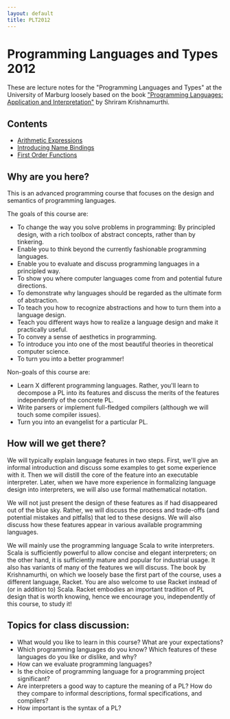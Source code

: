 ```yaml
---
layout: default
title: PLT2012
---
```


Programming Languages and Types 2012
====================================

These are lecture notes for the "Programming Languages and Types" at the 
University of Marburg loosely based on the book 
["Programming Languages: Application and Interpretation"](http://www.cs.brown.edu/~sk/Publications/Books/ProgLangs/) by Shriram Krishnamurthi.

Contents
--------
- [Arithmetic Expressions](notes/2-ae.html)
- [Introducing Name Bindings](notes/3-wae.html)
- [First Order Functions](notes/4-f1wae.html)


Why are you here?
-----------------

This is an advanced programming course that focuses on the design and semantics
of programming languages.

The goals of this course are:

* To change the way you solve problems in programming: By principled design,
  with a rich toolbox of abstract concepts, rather than by tinkering.
* Enable you to think beyond the currently fashionable programming languages.
* Enable you to evaluate and discuss programming languages in a principled
  way.
* To show you where computer languages come from and potential future
  directions.
* To demonstrate why languages should be regarded as the ultimate form of
  abstraction.
* To teach you how to recognize abstractions and how to turn them into a
  language design.
* Teach you different ways how to realize a language design and make it
  practically useful.
* To convey a sense of aesthetics in programming.
* To introduce you into one of the most beautiful theories in theoretical
  computer science.
* To turn you into a better programmer!

Non-goals of this course are:

* Learn X different programming languages. Rather, you'll learn to decompose a
  PL into its features and discuss the merits of the features independently of the
  concrete PL.
* Write parsers or implement full-fledged compilers (although we will touch some
  compiler issues).
* Turn you into an evangelist for a particular PL.


How will we get there?
----------------------

We will typically explain language features in two steps. First, we'll give an
informal introduction and discuss some examples to get some experience with it.
Then we will distill the core of the feature into an executable interpreter.
Later, when we have more experience in formalizing language design into
interpreters, we will also use formal mathematical notation.

We will not just present the design of these features as if had disappeared out
of the blue sky. Rather, we will discuss the process and trade-offs (and
potential mistakes and pitfalls) that led to these designs. We will also
discuss how these features appear in various available programming languages.

We will mainly use the programming language Scala to write interpreters. Scala is
sufficiently powerful to allow concise and elegant interpreters; on the other hand,
it is sufficiently mature and popular for industrial usage. It also has variants
of many of the features we will discuss. The book by Krishnamurthi, on which we loosely
base the first part of the course, uses a different language, Racket. You are also
welcome to use Racket instead of (or in addition to) Scala. Racket embodies
an important tradition of PL design that is worth knowing, hence we encourage you,
independently of this course, to study it!


Topics for class discussion:
----------------------------

* What would you like to learn in this course? What are your expectations?
* Which programming languages do you know? Which features of these languages do you
  like or dislike, and why?
* How can we evaluate programming languages?
* Is the choice of programming language for a programming project significant?
* Are interpreters a good way to capture the meaning of a PL? How do they compare
  to informal descriptions, formal specifications, and compilers?
* How important is the syntax of a PL?